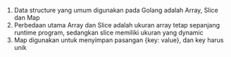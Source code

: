 1. Data structure yang umum digunakan pada Golang adalah Array, Slice dan Map
2. Perbedaan utama Array dan Slice adalah ukuran array tetap sepanjang runtime program, sedangkan slice memiliki ukuran yang dynamic
3. Map digunakan untuk menyimpan pasangan {key: value}, dan key harus unik